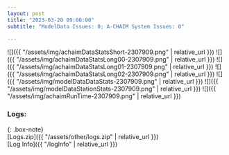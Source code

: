 ```yaml
---
layout: post
title: "2023-03-20 09:00:00"
subtitle: "ModelData Issues: 0; A-CHAIM System Issues: 0"

---
```


![]({{ "/assets/img/achaimDataStatsShort-2307909.png" | relative_url }})
![]({{ "/assets/img/achaimDataStatsLong00-2307909.png" | relative_url }})
![]({{ "/assets/img/achaimDataStatsLong01-2307909.png" | relative_url }})
![]({{ "/assets/img/achaimDataStatsLong02-2307909.png" | relative_url }})
![]({{ "/assets/img/modelDataDataStats-2307909.png" | relative_url }})
![]({{ "/assets/img/modelDataStationStats-2307909.png" | relative_url }})
![]({{ "/assets/img/achaimRunTime-2307909.png" | relative_url }})




### Logs:  
  
{: .box-note}  
[Logs.zip]({{ "/assets/other/logs.zip" | relative_url }})  
[Log Info]({{ "/logInfo" | relative_url }})  
